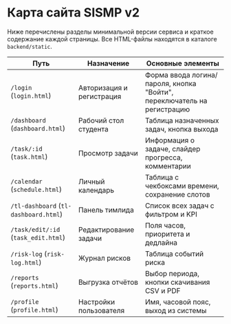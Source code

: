 # Карта сайта SISMP v2

Ниже перечислены разделы минимальной версии сервиса и краткое содержание каждой страницы. Все HTML-файлы находятся в каталоге `backend/static`.

| Путь | Назначение | Основные элементы |
|------|------------|------------------|
| `/login` (`login.html`) | Авторизация и регистрация | Форма ввода логина/пароля, кнопка "Войти", переключатель на регистрацию |
| `/dashboard` (`dashboard.html`) | Рабочий стол студента | Таблица назначенных задач, кнопка выхода |
| `/task/:id` (`task.html`) | Просмотр задачи | Информация о задаче, слайдер прогресса, комментарии |
| `/calendar` (`schedule.html`) | Личный календарь | Таблица с чекбоксами времени, сохранение слотов |
| `/tl-dashboard` (`tl-dashboard.html`) | Панель тимлида | Список всех задач с фильтром и KPI |
| `/task/edit/:id` (`task_edit.html`) | Редактирование задачи | Поля часов, приоритета и дедлайна |
| `/risk-log` (`risk-log.html`) | Журнал рисков | Таблица событий риска |
| `/reports` (`reports.html`) | Выгрузка отчётов | Выбор периода, кнопки скачивания CSV и PDF |
| `/profile` (`profile.html`) | Настройки пользователя | Имя, часовой пояс, выход из системы |

